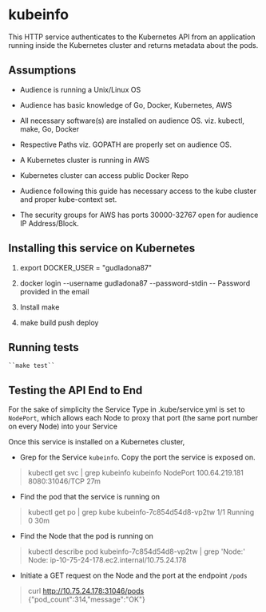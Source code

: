 # kubeinfo

This HTTP service authenticates to the Kubernetes API from an application running inside the Kubernetes cluster and returns metadata about the pods.

## Assumptions

* Audience is running a Unix/Linux OS

* Audience has basic knowledge of Go, Docker, Kubernetes, AWS

* All necessary software(s) are installed on audience OS. viz. kubectl, make, Go, Docker

* Respective Paths viz. GOPATH are properly set on audience OS.

* A Kubernetes cluster is running in AWS

* Kubernetes cluster can access public Docker Repo

* Audience following this guide has necessary access to the kube cluster and proper kube-context set.

* The security groups for AWS has ports 30000-32767 open for audience IP Address/Block.

## Installing this service on Kubernetes

1. export DOCKER_USER = "gudladona87"

2. docker login --username gudladona87 --password-stdin     -- Password provided in the email

3. Install make

4. make build push deploy

## Running tests

    ``make test``

## Testing the API End to End

For the sake of simplicity the Service Type in .kube/service.yml is set to `NodePort`, which allows each Node to proxy that port (the same port number on every Node) into your Service

Once this service is installed on a Kubernetes cluster,

* Grep for the Service `kubeinfo`. Copy the port the service is exposed on.

> kubectl get svc | grep kubeinfo
 kubeinfo                                NodePort       100.64.219.181   <none>                                                 8080:31046/TCP                 27m

* Find the pod that the service is running on
> kubectl get po | grep kube
  kubeinfo-7c854d54d8-vp2tw                            1/1       Running   0          30m

* Find the Node that the pod is running on
> kubectl describe pod kubeinfo-7c854d54d8-vp2tw | grep 'Node:'
  Node:           ip-10-75-24-178.ec2.internal/10.75.24.178

* Initiate a GET request on the Node and the port at the endpoint `/pods`
> curl http://10.75.24.178:31046/pods
  {"pod_count":314,"message":"OK"}